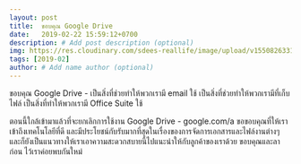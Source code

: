 ```yaml
---
layout: post
title:  ขอบคุณ Google Drive
date:   2019-02-22 15:59:12+0700
description: # Add post description (optional)
img: https://res.cloudinary.com/sdees-reallife/image/upload/v1550826331/Screenshot_from_2019-02-22_16-05-04.png # Add image post (optional)
tags: [2019-02]
author: # Add name author (optional)
---
```

ขอบคุณ Google Drive - เป็นสิ่งที่ช่วยทำให้พวกเรามี email ใช้ เป็นสิ่งที่ช่วยทำให้พวกเรามีที่เก็บไฟล์ เป็นสิ่งที่ทำให้พวกเรามี Office Suite ใช้

ตอนนี้ใกล้เข้ามาแล้วที่จะยกเลิกการใช้งาน Google Drive - google.com/a ขอขอบคุณที่ให้เราเข้าถึงเทคโนโลยีที่ดี และมีประโยชน์กับรับมากที่สุดในเรื่องของการจัดการเอกสารและไฟล์งานต่างๆ และก็ยังเป็นแนวทางให้เราเอาความสะดวกสบายนี้ไปแนะนำให้กับลูกค้าของเราด้วย ขอบคุณและลาก่อน ไว้เราค่อยพบกันใหม่
